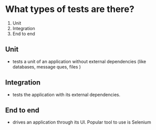 # What types of tests are there?

1. Unit
2. Integration
3. End to end

## Unit

- tests a unit of an application without external dependencies (like databases, message ques, files )

## Integration

- tests the application with its external dependencies.

## End to end

- drives an application through its UI. Popular tool to use is Selenium
